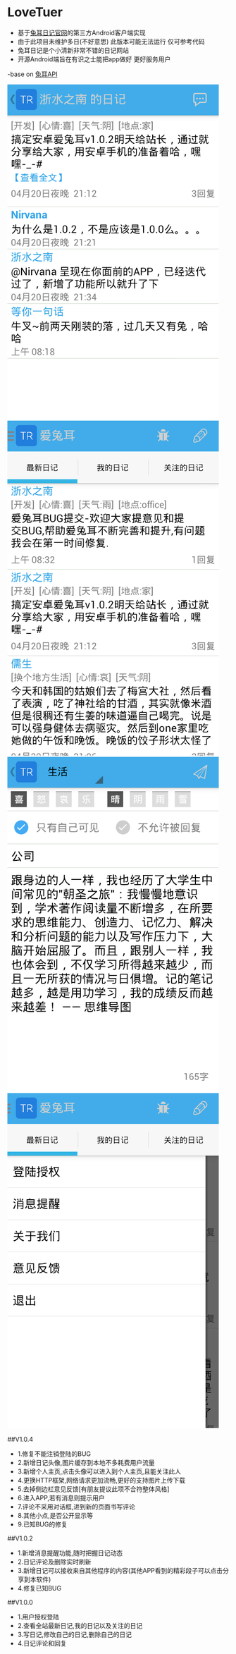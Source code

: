 # LoveTuer

- 基于[兔耳日记官网](http://www.tuer.me/)的第三方Android客户端实现
- 由于此项目未维护多日(不好意思) 此版本可能无法运行 仅可参考代码 
- 兔耳日记是个小清新非常不错的日记网站 
- 开源Android端旨在有识之士能把app做好 更好服务用户

-base on [兔耳API](https://github.com/xiaojue/tuer.me/blob/master/docs/index.md)

![img1](/img/device-2014-04-21-094238.png)
![img1](/img/device-2014-04-21-094254.png)
![img1](/img/device-2014-04-21-094412.png)
![img1](/img/device-2014-04-21-094426.png)

##V1.0.4
- 1.修复不能注销登陆的BUG
- 2.新增日记头像,图片缓存到本地不多耗费用户流量
- 3.新增个人主页,点击头像可以进入到个人主页,且能关注此人
- 4.更换HTTP框架,网络请求更加流畅,更好的支持图片上传下载
- 5.去掉侧边栏意见反馈[有朋友提议此项不合符整体风格]
- 6.进入APP,若有消息则提示用户
- 7.评论不采用对话框,进到新的页面书写评论
- 8.其他小点,是否公开显示等
- 9.已知BUG的修复

##V1.0.2
- 1.新增消息提醒功能,随时把握日记动态
- 2.日记评论及删除实时刷新
- 3.新增日记可以接收来自其他程序的内容(其他APP看到的精彩段子可以点击分享到本软件)
- 4.修复已知BUG

##V1.0.0
- 1.用户授权登陆
- 2.查看全站最新日记,我的日记以及关注的日记
- 3.写日记,修改自己的日记,删除自己的日记
- 4.日记评论和回复

